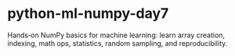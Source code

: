 # python-ml-numpy-day7
Hands‑on NumPy basics for machine learning: learn array creation, indexing, math ops, statistics, random sampling, and reproducibility. 
